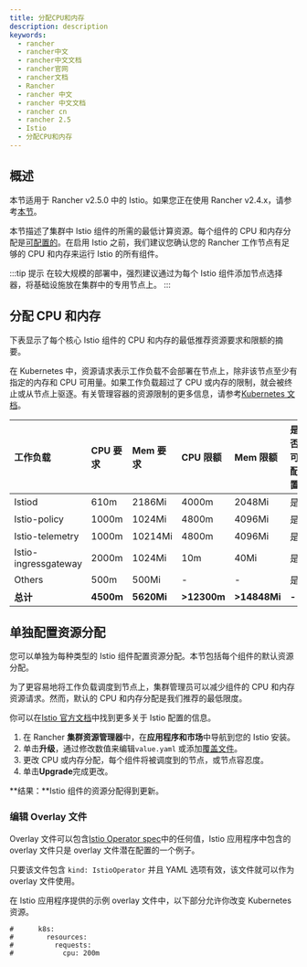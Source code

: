 ```yaml
---
title: 分配CPU和内存
description: description
keywords:
  - rancher
  - rancher中文
  - rancher中文文档
  - rancher官网
  - rancher文档
  - Rancher
  - rancher 中文
  - rancher 中文文档
  - rancher cn
  - rancher 2.5
  - Istio
  - 分配CPU和内存
---
```


## 概述

本节适用于 Rancher v2.5.0 中的 Istio。如果您正在使用 Rancher v2.4.x，请参考[本节](/docs/rancher2/cluster-admin/tools/istio/)。

本节描述了集群中 Istio 组件的所需的最低计算资源。每个组件的 CPU 和内存分配是[可配置的](#配置资源分配)。在启用 Istio 之前，我们建议您确认您的 Rancher 工作节点有足够的 CPU 和内存来运行 Istio 的所有组件。

:::tip 提示
在较大规模的部署中，强烈建议通过为每个 Istio 组件添加节点选择器，将基础设施放在集群中的专用节点上。
:::

## 分配 CPU 和内存

下表显示了每个核心 Istio 组件的 CPU 和内存的最低推荐资源要求和限额的摘要。

在 Kubernetes 中，资源请求表示工作负载不会部署在节点上，除非该节点至少有指定的内存和 CPU 可用量。如果工作负载超过了 CPU 或内存的限制，就会被终止或从节点上驱逐。有关管理容器的资源限制的更多信息，请参考[Kubernetes 文档](https://kubernetes.io/docs/concepts/configuration/manage-compute-resources-container/)。

| 工作负载             | CPU 要求  | Mem 要求   | CPU 限额    | Mem 限额     | 是否可配置 |
| :------------------- | :-------- | :--------- | :---------- | :----------- | :--------- |
| Istiod               | 610m      | 2186Mi     | 4000m       | 2048Mi       | 是         |
| Istio-policy         | 1000m     | 1024Mi     | 4800m       | 4096Mi       | 是         |
| Istio-telemetry      | 1000m     | 10214Mi    | 4800m       | 4096Mi       | 是         |
| Istio-ingressgateway | 2000m     | 1024Mi     | 10m         | 40Mi         | 是         |
| Others               | 500m      | 500Mi      | -           | -            | 是         |
| **总计**             | **4500m** | **5620Mi** | **>12300m** | **>14848Mi** | **-**      |

## 单独配置资源分配

您可以单独为每种类型的 Istio 组件配置资源分配。本节包括每个组件的默认资源分配。

为了更容易地将工作负载调度到节点上，集群管理员可以减少组件的 CPU 和内存资源请求。然而，默认的 CPU 和内存分配是我们推荐的最低限度。

你可以在[Istio 官方文档](https://istio.io/)中找到更多关于 Istio 配置的信息。

1. 在 Rancher **集群资源管理器**中，在**应用程序和市场**中导航到您的 Istio 安装。
1. 单击**升级**，通过修改数值来编辑`value.yaml` 或添加[覆盖文件](/docs/rancher2.5/istio/configuration-reference/)。
1. 更改 CPU 或内存分配，每个组件将被调度到的节点，或节点容忍度。
1. 单击**Upgrade**完成更改。

**结果：**Istio 组件的资源分配得到更新。

### 编辑 Overlay 文件

Overlay 文件可以包含[Istio Operator spec](https://istio.io/latest/docs/reference/config/istio.operator.v1alpha1/#IstioOperatorSpec)中的任何值，Istio 应用程序中包含的 overlay 文件只是 overlay 文件潜在配置的一个例子。

只要该文件包含 `kind: IstioOperator` 并且 YAML 选项有效，该文件就可以作为 overlay 文件使用。

在 Istio 应用程序提供的示例 overlay 文件中，以下部分允许你改变 Kubernetes 资源。

```
#      k8s:
#        resources:
#          requests:
#            cpu: 200m
```
